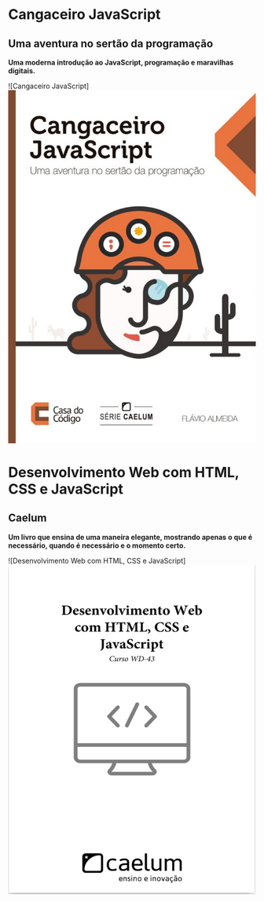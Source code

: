 # Cangaceiro JavaScript

## Uma aventura no sertão da programação

**Uma moderna introdução ao JavaScript, programação e maravilhas digitais.**

![Cangaceiro JavaScript] <img src="img/CangaceiroJavaScript.png" alt="Schedule" />

# Desenvolvimento Web com HTML, CSS e JavaScript

## Caelum

**Um livro que ensina de uma maneira elegante, mostrando apenas o que é necessário, quando é necessário e o momento certo.**

![Desenvolvimento Web com HTML, CSS e JavaScript] <img src="img/Desenvolvimento_Web_HTML_CSSeJavaScript.png" alt="Schedule" />